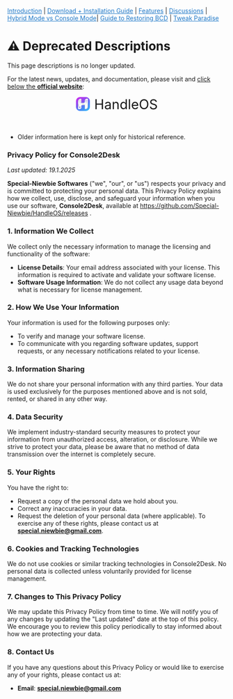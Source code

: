 <a href="README.md" style="color: #2079C8;">Introduction</a> | <a href="installation_guide.md" style="color: #2079C8;">Download + Installation Guide</a> | <a href="features.md" style="color: #2079C8;">Features</a> | <a href="https://github.com/Special-Niewbie/HandleOS/discussions" style="color: #2079C8;">Discussions</a> | <a href="HybridvsConsole.md" style="color: #2079C8;">Hybrid Mode vs Console Mode</a>| <a href="BCDFix.md" style="color: #2079C8;">Guide to Restoring BCD</a> | <a href="TP.md" style="color: #2079C8;">Tweak Paradise</a>



# ⚠️ Deprecated Descriptions  

This page descriptions is no longer updated.  

For the latest news, updates, and documentation, please visit and <u>click below the **official website**</u>: 




<div style="display: flex; justify-content: center; align-items: center; gap: 10px;">
    <img src="Git_assets/hos_icon.png" alt="HandleOS Logo" height="32">
    <a href="https://www.handle-os.com" style="font-size: 2.2em; text-decoration: none;">
        HandleOS
    </a>
</div>
<br><br>


- Older information here is kept only for historical reference.



### **Privacy Policy for Console2Desk**

*Last updated: 19.1.2025*

**Special-Niewbie Softwares** ("we", "our", or "us") respects your privacy and is committed to protecting your personal data. This Privacy Policy explains how we collect, use, disclose, and safeguard your information when you use our software, **Console2Desk**, available at https://github.com/Special-Niewbie/HandleOS/releases .

### 1. **Information We Collect**

We collect only the necessary information to manage the licensing and functionality of the software:

- **License Details**: Your email address associated with your license. This information is required to activate and validate your software license.
- **Software Usage Information**: We do not collect any usage data beyond what is necessary for license management.

### 2. **How We Use Your Information**

Your information is used for the following purposes only:

- To verify and manage your software license.
- To communicate with you regarding software updates, support requests, or any necessary notifications related to your license.

### 3. **Information Sharing**

We do not share your personal information with any third parties. Your data is used exclusively for the purposes mentioned above and is not sold, rented, or shared in any other way.

### 4. **Data Security**

We implement industry-standard security measures to protect your information from unauthorized access, alteration, or disclosure. While we strive to protect your data, please be aware that no method of data transmission over the internet is completely secure.

### 5. **Your Rights**

You have the right to:

- Request a copy of the personal data we hold about you.
- Correct any inaccuracies in your data.
- Request the deletion of your personal data (where applicable). To exercise any of these rights, please contact us at **special.niewbie@gmail.com**.

### 6. **Cookies and Tracking Technologies**

We do not use cookies or similar tracking technologies in Console2Desk. No personal data is collected unless voluntarily provided for license management.

### 7. **Changes to This Privacy Policy**

We may update this Privacy Policy from time to time. We will notify you of any changes by updating the "Last updated" date at the top of this policy. We encourage you to review this policy periodically to stay informed about how we are protecting your data.

### 8. **Contact Us**

If you have any questions about this Privacy Policy or would like to exercise any of your rights, please contact us at:

- **Email**: **special.niewbie@gmail.com**